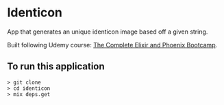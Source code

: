 # Identicon

App that generates an unique identicon image based off a given string.

Built following Udemy course: [The Complete Elixir and Phoenix Bootcamp](https://www.udemy.com/the-complete-elixir-and-phoenix-bootcamp-and-tutorial).

## To run this application

```
> git clone
> cd identicon
> mix deps.get
```

